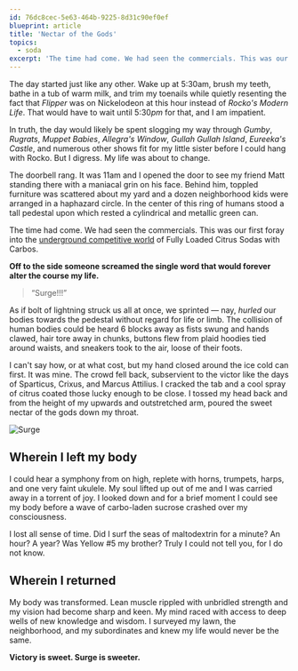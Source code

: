 ```yaml
---
id: 76dc8cec-5e63-464b-9225-8d31c90ef0ef
blueprint: article
title: 'Nectar of the Gods'
topics:
  - soda
excerpt: 'The time had come. We had seen the commercials. This was our first foray into the underground competitive world of Surge.'
---
```

The day started just like any other. Wake up at 5:30am, brush my teeth, bathe in a tub of warm milk, and trim my toenails while quietly resenting the fact that _Flipper_ was on Nickelodeon at this hour instead of _Rocko's Modern Life_. That would have to wait until 5:30*pm* for that, and I am impatient.

In truth, the day would likely be spent slogging my way through _Gumby_, _Rugrats_, _Muppet Babies_, _Allegra's Window_, _Gullah Gullah Island_, _Eureeka's Castle_, and numerous other shows fit for my little sister before I could hang with Rocko. But I digress. My life was about to change.

The doorbell rang. It was 11am and I opened the door to see my friend Matt standing there with a maniacal grin on his face. Behind him, toppled furniture was scattered about my yard and a dozen neighborhood kids were arranged in a haphazard circle. In the center of this ring of humans stood a tall pedestal upon which rested a cylindrical and metallic green can.

The time had come. We had seen the commercials. This was our first foray into the [underground competitive world](https://www.youtube.com/watch?v=CTY8hrvFck8) of Fully Loaded Citrus Sodas with Carbos.

**Off to the side someone screamed the single word that would forever alter the course my life.**

> &ldquo;Surge!!!&rdquo;

As if bolt of lightning struck us all at once, we sprinted — nay, _hurled_ our bodies towards the pedestal without regard for life or limb. The collision of human bodies could be heard 6 blocks away as fists swung and hands clawed, hair tore away in chunks, buttons flew from plaid hoodies tied around waists, and sneakers took to the air, loose of their foots.

I can't say how, or at what cost, but my hand closed around the ice cold can first. It was mine. The crowd fell back, subservient to the victor like the days of Sparticus, Crixus, and Marcus Attilius. I cracked the tab and a cool spray of citrus coated those lucky enough to be close. I tossed my head back and from the height of my upwards and outstretched arm, poured the sweet nectar of the gods down my throat.

![Surge](/assets/content/surge.jpg)

## Wherein I left my body

I could hear a symphony from on high, replete with horns, trumpets, harps, and one very faint ukulele. My soul lifted up out of me and I was carried away in a torrent of joy. I looked down and for a brief moment I could see my body before a wave of carbo-laden sucrose crashed over my consciousness.

I lost all sense of time. Did I surf the seas of maltodextrin for a minute? An hour? A year? Was Yellow #5 my brother? Truly I could not tell you, for I do not know.

## Wherein I returned

My body was transformed. Lean muscle rippled with unbridled strength and my vision had become sharp and keen. My mind raced with access to deep wells of new knowledge and wisdom. I surveyed my lawn, the neighborhood, and my subordinates and knew my life would never be the same.

**Victory is sweet. Surge is sweeter.**
